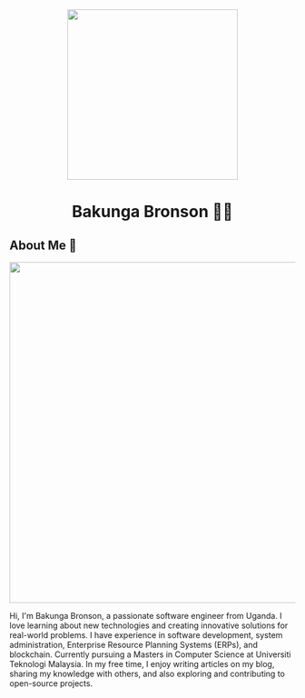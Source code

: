 
<div align="center"><img src="https://github.com/drshahizan/BDM/assets/51344005/25f3fada-2bf5-4711-a387-862d114cd389" width="300" /></div>
<h1 align="center">Bakunga Bronson 👨‍💻</h1>

## About Me 🚀
<div align="center"><img src="https://github.com/drshahizan/BDM/assets/51344005/ffaa458f-d247-48f9-86f6-c4f88ebefaa5" width="600" /></div>

Hi, I'm Bakunga Bronson, a passionate software engineer from Uganda. I love learning about new technologies and creating innovative solutions for real-world problems. I have experience in software development, system administration, Enterprise Resource Planning Systems (ERPs), and blockchain. Currently pursuing a Masters in Computer Science at Universiti Teknologi Malaysia. In my free time, I enjoy writing articles on my blog, sharing my knowledge with others, and also exploring and contributing to open-source projects.
